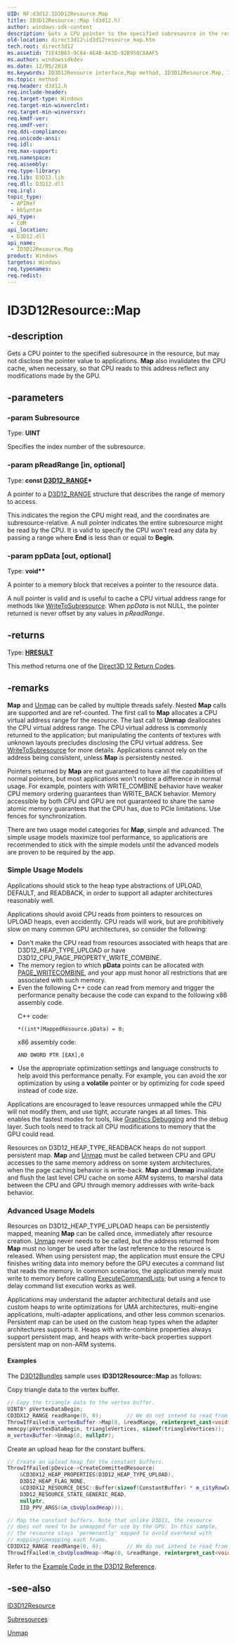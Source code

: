 ```yaml
---
UID: NF:d3d12.ID3D12Resource.Map
title: ID3D12Resource::Map (d3d12.h)
author: windows-sdk-content
description: Gets a CPU pointer to the specified subresource in the resource, but may not disclose the pointer value to applications. Map also invalidates the CPU cache, when necessary, so that CPU reads to this address reflect any modifications made by the GPU.
old-location: direct3d12\id3d12resource_map.htm
tech.root: direct3d12
ms.assetid: 71E43B63-9C84-4E4B-A43D-92B958C8AAF5
ms.author: windowssdkdev
ms.date: 12/05/2018
ms.keywords: ID3D12Resource interface,Map method, ID3D12Resource.Map, ID3D12Resource::Map, Map, Map method, Map method,ID3D12Resource interface, d3d12/ID3D12Resource::Map, direct3d12.id3d12resource_map
ms.topic: method
req.header: d3d12.h
req.include-header: 
req.target-type: Windows
req.target-min-winverclnt: 
req.target-min-winversvr: 
req.kmdf-ver: 
req.umdf-ver: 
req.ddi-compliance: 
req.unicode-ansi: 
req.idl: 
req.max-support: 
req.namespace: 
req.assembly: 
req.type-library: 
req.lib: D3D12.lib
req.dll: D3D12.dll
req.irql: 
topic_type:
 - APIRef
 - kbSyntax
api_type:
 - COM
api_location:
 - D3D12.dll
api_name:
 - ID3D12Resource.Map
product: Windows
targetos: Windows
req.typenames: 
req.redist: 
---
```


# ID3D12Resource::Map


## -description


Gets a CPU pointer to the specified subresource in the resource, but may not disclose the pointer value to applications. <b>Map</b> also invalidates the CPU cache, when necessary, so that CPU reads to this address reflect any modifications made by the GPU.



## -parameters




### -param Subresource

Type: <b>UINT</b>

Specifies the index number of the subresource.


### -param pReadRange [in, optional]

Type: <b>const <a href="https://msdn.microsoft.com/E8A66EC7-DB20-475D-BCD1-6C164FF39D24">D3D12_RANGE</a>*</b>

A pointer to a <a href="https://msdn.microsoft.com/E8A66EC7-DB20-475D-BCD1-6C164FF39D24">D3D12_RANGE</a> structure that describes the range of memory to access.

This indicates the region the CPU might read, and the coordinates are subresource-relative. A null pointer indicates the entire subresource might be read by the CPU. It is valid to specify the CPU won't read any data by passing a range where <b>End</b> is less than or equal to <b>Begin</b>.



### -param ppData [out, optional]

Type: <b><b>void</b>**</b>

A pointer to a memory block that receives a pointer to the resource data.

A null pointer is valid and is useful to cache a CPU virtual address range for methods like <a href="https://msdn.microsoft.com/8781E2FE-8D82-41F5-B541-A96DA11CA290">WriteToSubresource</a>. When <i>ppData</i> is not NULL, the pointer returned is never offset by any values in <i>pReadRange</i>.


## -returns



Type: <b><a href="https://msdn.microsoft.com/en-us/library/Hh437604(v=VS.85).aspx">HRESULT</a></b>

This method returns one of the <a href="https://msdn.microsoft.com/5F6CC962-7DB7-489F-82A4-9388313014D3">Direct3D 12 Return Codes</a>.
          




## -remarks



<b>Map</b> and <a href="https://msdn.microsoft.com/EB0E3936-47CC-4FDC-BF17-A506AC8E4C15">Unmap</a> can be called by multiple threads safely. Nested <b>Map</b> calls are supported and are ref-counted. The first call to <b>Map</b> allocates a CPU virtual address range for the resource. The last call to <b>Unmap</b> deallocates the CPU virtual address range. The CPU virtual address is commonly returned to the application; but manipulating the contents of textures with unknown layouts precludes disclosing the CPU virtual address. See <a href="https://msdn.microsoft.com/8781E2FE-8D82-41F5-B541-A96DA11CA290">WriteToSubresource</a> for more details. Applications cannot rely on the address being consistent, unless <b>Map</b> is persistently nested.


Pointers returned by <b>Map</b> are not guaranteed to have all the capabilities of normal pointers, but most applications won't notice a difference in normal usage. For example, pointers with WRITE_COMBINE behavior have weaker CPU memory ordering guarantees than WRITE_BACK behavior. Memory accessible by both CPU and GPU are not guaranteed to share the same atomic memory guarantees that the CPU has, due to PCIe limitations. Use fences for synchronization.


There are two usage model categories for <b>Map</b>, simple and advanced. The simple usage models maximize tool performance, so applications are recommended to stick with the simple models until the advanced models are proven to be required by the app.


<h3><a id="Simple_Usage_Models"></a><a id="simple_usage_models"></a><a id="SIMPLE_USAGE_MODELS"></a>Simple Usage Models</h3>
Applications should stick to the heap type abstractions of UPLOAD, DEFAULT, and READBACK, in order to support all adapter architectures reasonably well.

Applications should avoid CPU reads from pointers to resources on UPLOAD heaps, even accidently. CPU reads will work, but are prohibitively slow on many common GPU architectures, so consider the following:

<ul>
<li>
Don't make the CPU read from resources associated with heaps that are D3D12_HEAP_TYPE_UPLOAD or have D3D12_CPU_PAGE_PROPERTY_WRITE_COMBINE.

</li>
<li>
The memory region to which <b>pData</b> points can be allocated with <a href="https://msdn.microsoft.com/09839db7-2118-4a7d-a707-a08c92bd600c">PAGE_WRITECOMBINE</a>, and your app must honor all restrictions that are associated with such memory.

</li>
<li>
Even the following C++ code can read from memory and trigger the performance penalty because the code can expand to the following x86 assembly code.
              

C++ code:
              


```
*((int*)MappedResource.pData) = 0;
```


x86 assembly code:
              


```
AND DWORD PTR [EAX],0
```


</li>
<li>
Use the appropriate optimization settings and language constructs to help avoid this performance penalty. For example, you can avoid the xor optimization by using a <b>volatile</b> pointer or by optimizing for code speed instead of code size.

</li>
</ul>
Applications are encouraged to leave resources unmapped while the CPU will not modify them, and use tight, accurate ranges at all times. This enables the fastest modes for tools, like <a href="https://msdn.microsoft.com/en-us/library/hh315751.aspx">Graphics Debugging</a> and the debug layer. Such tools need to track all CPU modifications to memory that the GPU could read.

Resources on D3D12_HEAP_TYPE_READBACK heaps do not support persistent map. <b>Map</b> and <a href="https://msdn.microsoft.com/EB0E3936-47CC-4FDC-BF17-A506AC8E4C15">Unmap</a> must be called between CPU and GPU accesses to the same memory address on some system architectures, when the page caching behavior is write-back. <b>Map</b> and <b>Unmap</b> invalidate and flush the last level CPU cache on some ARM systems, to marshal data between the CPU and GPU through memory addresses with write-back behavior.


<h3><a id="Advanced_Usage_Models"></a><a id="advanced_usage_models"></a><a id="ADVANCED_USAGE_MODELS"></a>Advanced Usage Models</h3>
Resources on D3D12_HEAP_TYPE_UPLOAD heaps can be persistently mapped, meaning <b>Map</b> can be called once, immediately after resource creation. <a href="https://msdn.microsoft.com/EB0E3936-47CC-4FDC-BF17-A506AC8E4C15">Unmap</a> never needs to be called, but the address returned from <b>Map</b> must no longer be used after the last reference to the resource is released. When using persistent map, the application must ensure the CPU finishes writing data into memory before the GPU executes a command list that reads the memory. In common scenarios, the application merely must write to memory before calling <a href="https://msdn.microsoft.com/653C15CD-0996-4B3B-A5F6-3E85CD0516AD">ExecuteCommandLists</a>; but using a fence to delay command list execution works as well.


Applications may understand the adapter architectural details and use custom heaps to write optimizations for UMA architectures, multi-engine applications, multi-adapter applications, and other less common scenarios. Persistent map can be used on the custom heap types when the adapter architectures supports it. Heaps with write-combine properties always support persistent map, and heaps with write-back properties support persistent map on non-ARM systems.


#### Examples

The <a href="https://msdn.microsoft.com/4C4475D4-534F-484F-8D60-9ACEA09AC109">D3D12Bundles</a> sample uses <b>ID3D12Resource::Map</b> as follows:
        

Copy triangle data to the vertex buffer.


```cpp
// Copy the triangle data to the vertex buffer.
UINT8* pVertexDataBegin;
CD3DX12_RANGE readRange(0, 0);        // We do not intend to read from this resource on the CPU.
ThrowIfFailed(m_vertexBuffer->Map(0, &readRange, reinterpret_cast<void**>(&pVertexDataBegin)));
memcpy(pVertexDataBegin, triangleVertices, sizeof(triangleVertices));
m_vertexBuffer->Unmap(0, nullptr);

```


 Create an upload heap for the constant buffers.


```cpp
// Create an upload heap for the constant buffers.
ThrowIfFailed(pDevice->CreateCommittedResource(
    &CD3DX12_HEAP_PROPERTIES(D3D12_HEAP_TYPE_UPLOAD),
    D3D12_HEAP_FLAG_NONE,
    &CD3DX12_RESOURCE_DESC::Buffer(sizeof(ConstantBuffer) * m_cityRowCount * m_cityColumnCount),
    D3D12_RESOURCE_STATE_GENERIC_READ,
    nullptr,
    IID_PPV_ARGS(&m_cbvUploadHeap)));

// Map the constant buffers. Note that unlike D3D11, the resource 
// does not need to be unmapped for use by the GPU. In this sample, 
// the resource stays 'permenantly' mapped to avoid overhead with 
// mapping/unmapping each frame.
CD3DX12_RANGE readRange(0, 0);        // We do not intend to read from this resource on the CPU.
ThrowIfFailed(m_cbvUploadHeap->Map(0, &readRange, reinterpret_cast<void**>(&m_pConstantBuffers)));

```


Refer to the <a href="https://msdn.microsoft.com/C2323482-D06D-43B7-9BDE-BFB9A6A6B70D">Example Code in the D3D12 Reference</a>.

<div class="code"></div>



## -see-also




<a href="https://msdn.microsoft.com/AF453D2F-F0FD-4552-A843-84119A829CD5">ID3D12Resource</a>



<a href="https://msdn.microsoft.com/C4F92F8A-DBF0-412B-8707-CC4C1BF2D88F">Subresources</a>



<a href="https://msdn.microsoft.com/EB0E3936-47CC-4FDC-BF17-A506AC8E4C15">Unmap</a>
 

 

